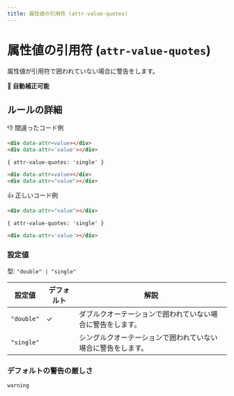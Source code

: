 ```yaml
---
title: 属性値の引用符 (attr-value-quotes)
---
```


# 属性値の引用符 (`attr-value-quotes`)

属性値が引用符で囲われていない場合に警告をします。

**🔧 自動補正可能**

## ルールの詳細

👎 間違ったコード例

<!-- prettier-ignore-start -->
```html
<div data-attr=value></div>
<div data-attr='value'></div>
```
<!-- prettier-ignore-end -->

`{ attr-value-quotes: 'single' }`

<!-- prettier-ignore-start -->
```html
<div data-attr=value></div>
<div data-attr="value"></div>
```
<!-- prettier-ignore-end -->

👍 正しいコード例

<!-- prettier-ignore-start -->
```html
<div data-attr="value"></div>
```
<!-- prettier-ignore-end -->

`{ attr-value-quotes: 'single' }`

<!-- prettier-ignore-start -->
```html
<div data-attr='value'></div>
```
<!-- prettier-ignore-end -->

### 設定値

型: `"double" | "single"`

| 設定値     | デフォルト | 解説                                                         |
| ---------- | ---------- | ------------------------------------------------------------ |
| `"double"` | ✓          | ダブルクオーテーションで囲われていない場合に警告をします。   |
| `"single"` |            | シングルクオーテーションで囲われていない場合に警告をします。 |

### デフォルトの警告の厳しさ

`warning`
